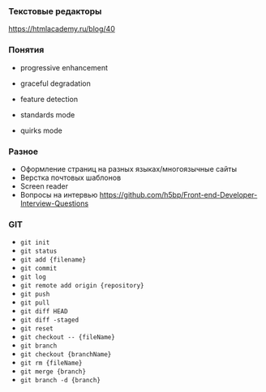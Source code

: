 ### Текстовые редакторы
https://htmlacademy.ru/blog/40

### Понятия
- progressive enhancement
- graceful degradation
- feature detection

- standards mode
- quirks mode

### Разное
- Оформление страниц на разных языках/многоязычные сайты
- Верстка почтовых шаблонов
- Screen reader
- Вопросы на интервью https://github.com/h5bp/Front-end-Developer-Interview-Questions

### GIT

- ``` git init ```
- ``` git status ```
- ``` git add {filename} ```
- ``` git commit ```
- ``` git log ```
- ``` git remote add origin {repository} ```
- ``` git push ```
- ``` git pull ```
- ``` git diff HEAD ```
- ``` git diff -staged ```
- ``` git reset ```
- ``` git checkout -- {fileName} ```
- ``` git branch ```
- ``` git checkout {branchName} ```
- ``` git rm {fileName} ```
- ``` git merge {branch} ```
- ``` git branch -d {branch} ```